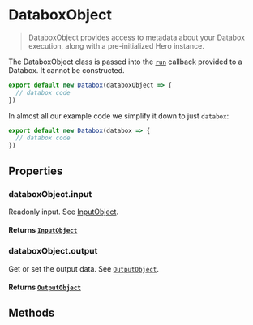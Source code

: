 # DataboxObject

> DataboxObject provides access to metadata about your Databox execution, along with a pre-initialized Hero instance.

The DataboxObject class is passed into the [`run`](/docs/databox/basic-client/databox#constructor) callback provided to a Databox. It cannot be constructed.

```js
export default new Databox(databoxObject => {
  // databox code
})
```

In almost all our example code we simplify it down to just `databox`:
```js
export default new Databox(databox => {
  // databox code
})
```

## Properties

### databoxObject.input

Readonly input. See [InputObject](/docs/databox/databox-basics/input).

#### **Returns** [`InputObject`](/docs/databox/databox-basics/input)

### databoxObject.output

Get or set the output data. See [`OutputObject`](/docs/databox/databox-basics/output).

#### **Returns** [`OutputObject`](/docs/databox/databox-basics/output)

## Methods

